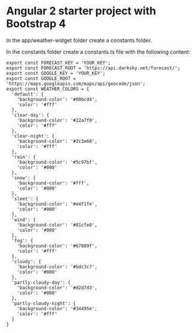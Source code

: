 # Angular 2 starter project with Bootstrap 4

In the app/weather-widget folder create a constants folder.

In the constants folder create a constants.ts file with the following content:

    export const FORECAST_KEY = 'YOUR_KEY';
    export const FORECAST_ROOT = 'https://api.darksky.net/forecast/';
    export const GOOGLE_KEY = 'YOUR_KEY';
    export const GOOGLE_ROOT = 'https://maps.googleapis.com/maps/api/geocode/json';
    export const WEATHER_COLORS = {
      'default': {
        'background-color': '#00bcd4',
        'color': '#fff'
      },
      'clear-day': {
        'background-color': '#22a7f0',
        'color': '#fff'
      },
      'clear-night': {
        'background-color': '#2c3e60',
        'color': '#fff'
      },
      'rain': {
        'background-color': '#5c97bf',
        'color': '#000'
      },
      'snow': {
        'background-color': '#fff',
        'color': '#000'
      },
      'sleet': {
        'background-color': '#e4f1fe',
        'color': '#000'
      },
      'wind': {
        'background-color': '#81cfe0',
        'color': '#000'
      },
      'fog': {
        'background-color': '#67809f',
        'color': '#fff'
      },
      'cloudy': {
        'background-color': '#bdc3c7',
        'color': '#000'
      },
      'partly-cloudy-day': {
        'background-color': '#d2d7d3',
        'color': '#000'
      },
      'partly-cloudy-night': {
        'background-color': '#34495e',
        'color': '#fff'
      }
    }
